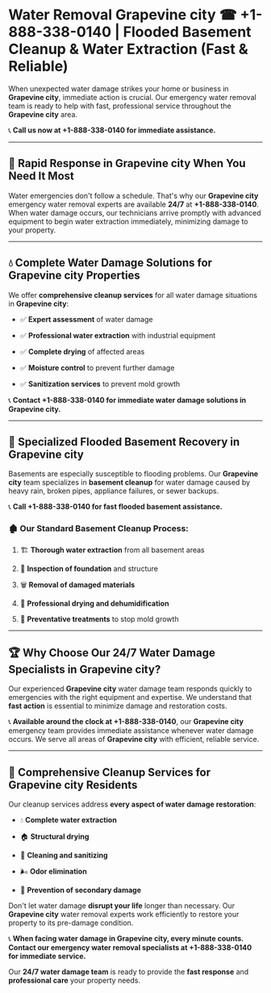 # Water Removal Grapevine city ☎ +1-888-338-0140 | Flooded Basement Cleanup & Water Extraction (Fast & Reliable)

When unexpected water damage strikes your home or business in **Grapevine city**, immediate action is crucial. Our emergency water removal team is ready to help with fast, professional service throughout the **Grapevine city** area. 

📞 **Call us now at +1-888-338-0140 for immediate assistance.**
---
## 🚀 Rapid Response in Grapevine city When You Need It Most
Water emergencies don't follow a schedule. That's why our **Grapevine city** emergency water removal experts are available **24/7** at **+1-888-338-0140**. When water damage occurs, our technicians arrive promptly with advanced equipment to begin water extraction immediately, minimizing damage to your property.
---
## 💧 Complete Water Damage Solutions for Grapevine city Properties
We offer **comprehensive cleanup services** for all water damage situations in **Grapevine city**:
- ✅ **Expert assessment** of water damage  
- ✅ **Professional water extraction** with industrial equipment  
- ✅ **Complete drying** of affected areas  
- ✅ **Moisture control** to prevent further damage  
- ✅ **Sanitization services** to prevent mold growth  
📞 **Contact +1-888-338-0140 for immediate water damage solutions in Grapevine city.**
---
## 🌊 Specialized Flooded Basement Recovery in Grapevine city
Basements are especially susceptible to flooding problems. Our **Grapevine city** team specializes in **basement cleanup** for water damage caused by heavy rain, broken pipes, appliance failures, or sewer backups. 
📞 **Call +1-888-338-0140 for fast flooded basement assistance.**
### 🏚️ Our Standard Basement Cleanup Process:
1. 🏗️ **Thorough water extraction** from all basement areas  
2. 🔎 **Inspection of foundation** and structure  
3. 🗑️ **Removal of damaged materials**  
4. 💨 **Professional drying and dehumidification**  
5. 🚫 **Preventative treatments** to stop mold growth  
---
## 🏆 Why Choose Our 24/7 Water Damage Specialists in Grapevine city?
Our experienced **Grapevine city** water damage team responds quickly to emergencies with the right equipment and expertise. We understand that **fast action** is essential to minimize damage and restoration costs.
📞 **Available around the clock at +1-888-338-0140**, our **Grapevine city** emergency team provides immediate assistance whenever water damage occurs. We serve all areas of **Grapevine city** with efficient, reliable service.
---
## 🧹 Comprehensive Cleanup Services for Grapevine city Residents
Our cleanup services address **every aspect of water damage restoration**:
- 💧 **Complete water extraction**  
- 🏠 **Structural drying**  
- 🧼 **Cleaning and sanitizing**  
- 🌬️ **Odor elimination**  
- 🚫 **Prevention of secondary damage**  
Don't let water damage **disrupt your life** longer than necessary. Our **Grapevine city** water removal experts work efficiently to restore your property to its pre-damage condition.
📞 **When facing water damage in Grapevine city, every minute counts. Contact our emergency water removal specialists at +1-888-338-0140 for immediate service.**
Our **24/7 water damage team** is ready to provide the **fast response** and **professional care** your property needs.
